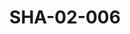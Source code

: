 ---
pid: SHA-02-006
title: SHA-02-006
language: ar
original_label: 
rights: شرحبيل احمد
location_of_original: شرحبيل احمد
photographer_or_studio: 
scanned_from: photograph 12.2 by 16.4
_date: '1962'
location: اريتريا، اسمرا
description: رجال يرحبون الفرقة
additional_notes: 
permission_display: 'yes'
on_server: 'no'
on_website: 'no'
permalink: /photopages/ar/SHA-02-006
layout: photo-page
---
